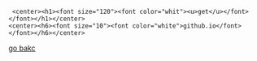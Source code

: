 <html>
 <head>
   <title>wow</title>
 </head>
  <body background="R.jpeg">
	  
	 <center><h1><font size="120"><font color="whit"><u>get</u></font></font></h1></center>
	<center><h6><font size="10"><font color="white">github.io</font></font></h6></center>
<a href=" https://bulbuwad.github.io/github.io./">go bakc</a>
  </body>
</html>

